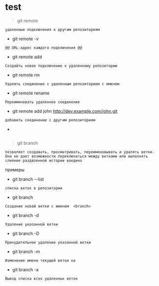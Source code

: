 # test
>  git remote 
```
удаленные подключения к другим репозиториям
```
*  git remote -v
```
@@ URL-адрес каждого подключения @@
```
* git remote add <name> <url>
```
Создайть новое подключение к удаленному репозиторию
```
* git remote rm <name>
```
Удалить соединение с удаленным репозиторием с именем
```
* git remote rename <old-name> <new-name>
```
Переименовать удаленное соединение
```
* git remote add john http://dev.example.com/john.git
```
добавить соединение с другим репозиторием
```
*
```

```





> git branch 
``` 
позволяет создавать, просматривать, переименовывать и удалять ветки. Она не дает возможности переключаться между ветками или выполнять слияние раздвоенной истории воедино
```
примеры
* git branch --list
```
списка веток в репозитории 
```
* git branch <branch>
```
Создание новой ветки с именем  <branch> 
```
* git branch -d <branch>
```
Удаление указанной ветки 
```
* git branch -D <branch>
```
Принудительное удаление указанной ветки 
```
* git branch -m <branch>
```
Изменение имени текущей ветки на  
```
* git branch -a
``` 
Вывод списка всех удаленных веток 
```

